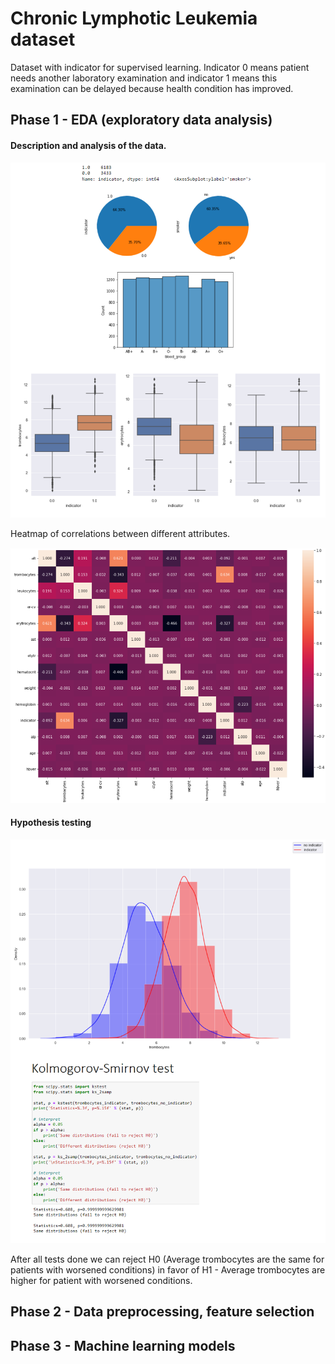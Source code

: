 # Chronic Lymphotic Leukemia dataset

Dataset with indicator for supervised learning. Indicator 0 means patient needs another laboratory examination and indicator 1 means this examination can be delayed because health condition has improved.



## Phase 1 - EDA (exploratory data analysis)

#### Description and analysis of the data.

![EDA](images/EDA.png)

Heatmap of correlations between different attributes.

![correlation heatmap](images/corr_heatmap.png)

#### Hypothesis testing

![Hypothesis](images/Hypothesis.png)

After all tests done we can reject H0 (Average trombocytes are the same for patients with worsened conditions) in favor of H1 - Average trombocytes are higher for patient with worsened conditions.

## Phase 2 - Data preprocessing, feature selection





## Phase 3 - Machine learning models
